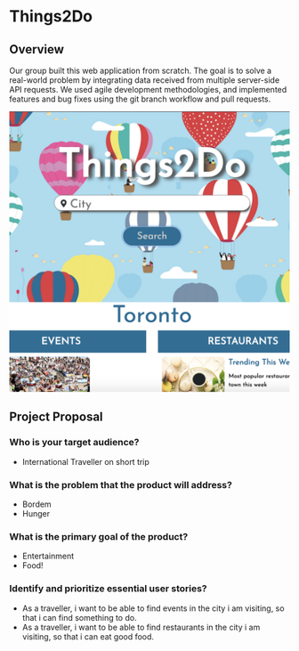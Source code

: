 # Things2Do
## Overview
Our group built this web application from scratch. The goal is to solve a real-world problem by integrating data received from multiple server-side API requests. We used agile development methodologies, and implemented features and bug fixes using the git branch workflow and pull requests.

![app image](assets/images/things2Do.png)

## Project Proposal 
### Who is your target audience?

* International Traveller on short trip

### What is the problem that the product will address?

* Bordem
* Hunger

### What is the primary goal of the product?

* Entertainment
* Food!

### Identify and prioritize essential user stories?

* As a traveller, i want to be able to find events in the city i am visiting, so that i can find something to do.
* As a traveller, i want to be able to find restaurants in the city i am visiting, so that i can eat good food.